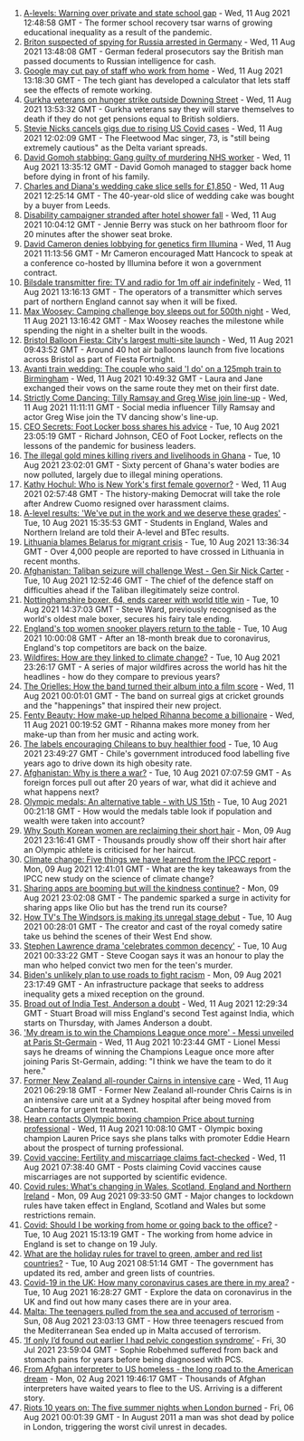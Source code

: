 1. [A-levels: Warning over private and state school gap](https://www.bbc.co.uk/news/education-58172292) - Wed, 11 Aug 2021 12:48:58 GMT - The former school recovery tsar warns of growing educational inequality as a result of the pandemic.
2. [Briton suspected of spying for Russia arrested in Germany](https://www.bbc.co.uk/news/world-europe-58170872) - Wed, 11 Aug 2021 13:48:08 GMT - German federal prosecutors say the British man passed documents to Russian intelligence for cash.
3. [Google may cut pay of staff who work from home](https://www.bbc.co.uk/news/business-58171716) - Wed, 11 Aug 2021 13:18:30 GMT - The tech giant has developed a calculator that lets staff see the effects of remote working.
4. [Gurkha veterans on hunger strike outside Downing Street](https://www.bbc.co.uk/news/uk-58159773) - Wed, 11 Aug 2021 13:53:32 GMT - Gurkha veterans say they will starve themselves to death if they do not get pensions equal to British soldiers.
5. [Stevie Nicks cancels gigs due to rising US Covid cases](https://www.bbc.co.uk/news/entertainment-arts-58169510) - Wed, 11 Aug 2021 12:02:09 GMT - The Fleetwood Mac singer, 73, is "still being extremely cautious" as the Delta variant spreads.
6. [David Gomoh stabbing: Gang guilty of murdering NHS worker](https://www.bbc.co.uk/news/uk-england-london-58113038) - Wed, 11 Aug 2021 13:35:12 GMT - David Gomoh managed to stagger back home before dying in front of his family.
7. [Charles and Diana's wedding cake slice sells for £1,850](https://www.bbc.co.uk/news/uk-england-gloucestershire-58173317) - Wed, 11 Aug 2021 12:25:14 GMT - The 40-year-old slice of wedding cake was bought by a buyer from Leeds.
8. [Disability campaigner stranded after hotel shower fall](https://www.bbc.co.uk/news/uk-england-tees-58159843) - Wed, 11 Aug 2021 10:04:12 GMT - Jennie Berry was stuck on her bathroom floor for 20 minutes after the shower seat broke.
9. [David Cameron denies lobbying for genetics firm Illumina](https://www.bbc.co.uk/news/business-58146567) - Wed, 11 Aug 2021 11:13:56 GMT - Mr Cameron encouraged Matt Hancock to speak at a conference co-hosted by Illumina before it won a government contract.
10. [Bilsdale transmitter fire: TV and radio for 1m off air indefinitely](https://www.bbc.co.uk/news/uk-england-tees-58169501) - Wed, 11 Aug 2021 13:16:13 GMT - The operators of a transmitter which serves part of northern England cannot say when it will be fixed.
11. [Max Woosey: Camping challenge boy sleeps out for 500th night](https://www.bbc.co.uk/news/uk-england-devon-58169400) - Wed, 11 Aug 2021 13:16:42 GMT - Max Woosey reaches the milestone while spending the night in a shelter built in the woods.
12. [Bristol Balloon Fiesta: City's largest multi-site launch](https://www.bbc.co.uk/news/uk-england-bristol-58169580) - Wed, 11 Aug 2021 09:43:52 GMT - Around 40 hot air balloons launch from five locations across Bristol as part of Fiesta Fortnight.
13. [Avanti train wedding: The couple who said 'I do' on a 125mph train to Birmingham](https://www.bbc.co.uk/news/newsbeat-58173130) - Wed, 11 Aug 2021 10:49:32 GMT - Laura and Jane exchanged their vows on the same route they met on their first date.
14. [Strictly Come Dancing: Tilly Ramsay and Greg Wise join line-up](https://www.bbc.co.uk/news/entertainment-arts-58089932) - Wed, 11 Aug 2021 11:11:11 GMT - Social media influencer Tilly Ramsay and actor Greg Wise join the TV dancing show's line-up.
15. [CEO Secrets: Foot Locker boss shares his advice](https://www.bbc.co.uk/news/business-58101254) - Tue, 10 Aug 2021 23:05:19 GMT - Richard Johnson, CEO of Foot Locker, reflects on the lessons of the pandemic for business leaders.
16. [The illegal gold mines killing rivers and livelihoods in Ghana](https://www.bbc.co.uk/news/world-africa-58119653) - Tue, 10 Aug 2021 23:02:01 GMT - Sixty percent of Ghana's water bodies are now polluted, largely due to illegal mining operations.
17. [Kathy Hochul: Who is New York's first female governor?](https://www.bbc.co.uk/news/world-us-canada-58167825) - Wed, 11 Aug 2021 02:57:48 GMT - The history-making Democrat will take the role after Andrew Cuomo resigned over harassment claims.
18. [A-level results: 'We've put in the work and we deserve these grades'](https://www.bbc.co.uk/news/education-58160873) - Tue, 10 Aug 2021 15:35:53 GMT - Students in England, Wales and Northern Ireland are told their A-level and BTec results.
19. [Lithuania blames Belarus for migrant crisis](https://www.bbc.co.uk/news/world-europe-58121577) - Tue, 10 Aug 2021 13:36:34 GMT - Over 4,000 people are reported to have crossed in Lithuania in recent months.
20. [Afghanistan: Taliban seizure will challenge West - Gen Sir Nick Carter](https://www.bbc.co.uk/news/world-asia-58158658) - Tue, 10 Aug 2021 12:52:46 GMT - The chief of the defence staff on difficulties ahead if the Taliban illegitimately seize control.
21. [Nottinghamshire boxer, 64, ends career with world title win](https://www.bbc.co.uk/news/uk-england-nottinghamshire-58150699) - Tue, 10 Aug 2021 14:37:03 GMT - Steve Ward, previously recognised as the world's oldest male boxer, secures his fairy tale ending.
22. [England's top women snooker players return to the table](https://www.bbc.co.uk/news/uk-england-58139811) - Tue, 10 Aug 2021 10:00:08 GMT - After an 18-month break due to coronavirus, England's top competitors are back on the baize.
23. [Wildfires: How are they linked to climate change?](https://www.bbc.co.uk/news/58159451) - Tue, 10 Aug 2021 23:26:17 GMT - A series of major wildfires across the world has hit the headlines - how do they compare to previous years?
24. [The Orielles: How the band turned their album into a film score](https://www.bbc.co.uk/news/entertainment-arts-58083762) - Wed, 11 Aug 2021 00:01:01 GMT - The band on surreal gigs at cricket grounds and the "happenings" that inspired their new project.
25. [Fenty Beauty: How make-up helped Rihanna become a billionaire](https://www.bbc.co.uk/news/newsbeat-58084543) - Wed, 11 Aug 2021 00:19:52 GMT - Rihanna makes more money from her make-up than from her music and acting work.
26. [The labels encouraging Chileans to buy healthier food](https://www.bbc.co.uk/news/world-latin-america-57553315) - Tue, 10 Aug 2021 23:49:27 GMT - Chile's government introduced food labelling five years ago to drive down its high obesity rate.
27. [Afghanistan: Why is there a war?](https://www.bbc.co.uk/news/world-asia-49192495) - Tue, 10 Aug 2021 07:07:59 GMT - As foreign forces pull out after 20 years of war, what did it achieve and what happens next?
28. [Olympic medals: An alternative table - with US 15th](https://www.bbc.co.uk/news/world-us-canada-58143550) - Tue, 10 Aug 2021 00:21:18 GMT - How would the medals table look if population and wealth were taken into account?
29. [Why South Korean women are reclaiming their short hair](https://www.bbc.co.uk/news/world-asia-58082355) - Mon, 09 Aug 2021 23:16:41 GMT - Thousands proudly show off their short hair after an Olympic athlete is criticised for her haircut.
30. [Climate change: Five things we have learned from the IPCC report](https://www.bbc.co.uk/news/science-environment-58138714) - Mon, 09 Aug 2021 12:41:01 GMT - What are the key takeaways from the IPCC new study on the science of climate change?
31. [Sharing apps are booming but will the kindness continue?](https://www.bbc.co.uk/news/business-57981598) - Mon, 09 Aug 2021 23:02:08 GMT - The pandemic sparked a surge in activity for sharing apps like Olio but has the trend run its course?
32. [How TV's The Windsors is making its unregal stage debut](https://www.bbc.co.uk/news/entertainment-arts-58101586) - Tue, 10 Aug 2021 00:28:01 GMT - The creator and cast of the royal comedy satire take us behind the scenes of their West End show.
33. [Stephen Lawrence drama 'celebrates common decency'](https://www.bbc.co.uk/news/entertainment-arts-58112588) - Tue, 10 Aug 2021 00:33:22 GMT - Steve Coogan says it was an honour to play the man who helped convict two men for the teen's murder.
34. [Biden's unlikely plan to use roads to fight racism](https://www.bbc.co.uk/news/world-us-canada-58106414) - Mon, 09 Aug 2021 23:17:49 GMT - An infrastructure package that seeks to address inequality gets a mixed reception on the ground.
35. [Broad out of India Test, Anderson a doubt](https://www.bbc.co.uk/sport/cricket/58169608) - Wed, 11 Aug 2021 12:29:34 GMT - Stuart Broad will miss England's second Test against India, which starts on Thursday, with James Anderson a doubt.
36. ['My dream is to win the Champions League once more' - Messi unveiled at Paris St-Germain](https://www.bbc.co.uk/sport/football/58159748) - Wed, 11 Aug 2021 10:23:44 GMT - Lionel Messi says he dreams of winning the Champions League once more after joining Paris St-Germain, adding: "I think we have the team to do it here."
37. [Former New Zealand all-rounder Cairns in intensive care](https://www.bbc.co.uk/sport/cricket/58159745) - Wed, 11 Aug 2021 06:29:18 GMT - Former New Zealand all-rounder Chris Cairns is in an intensive care unit at a Sydney hospital after being moved from Canberra for urgent treatment.
38. [Hearn contacts Olympic boxing champion Price about turning professional](https://www.bbc.co.uk/sport/boxing/58170707) - Wed, 11 Aug 2021 10:08:10 GMT - Olympic boxing champion Lauren Price says she plans talks with promoter Eddie Hearn about the prospect of turning professional.
39. [Covid vaccine: Fertility and miscarriage claims fact-checked](https://www.bbc.co.uk/news/health-57552527) - Wed, 11 Aug 2021 07:38:40 GMT - Posts claiming Covid vaccines cause miscarriages are not supported by scientific evidence.
40. [Covid rules: What's changing in Wales, Scotland, England and Northern Ireland](https://www.bbc.co.uk/news/explainers-52530518) - Mon, 09 Aug 2021 09:33:50 GMT - Major changes to lockdown rules have taken effect in England, Scotland and Wales but some restrictions remain.
41. [Covid: Should I be working from home or going back to the office?](https://www.bbc.co.uk/news/business-52567567) - Tue, 10 Aug 2021 15:13:19 GMT - The working from home advice in England is set to change on 19 July.
42. [What are the holiday rules for travel to green, amber and red list countries?](https://www.bbc.co.uk/news/explainers-52544307) - Tue, 10 Aug 2021 08:51:14 GMT - The government has updated its red, amber and green lists of countries.
43. [Covid-19 in the UK: How many coronavirus cases are there in my area?](https://www.bbc.co.uk/news/uk-51768274) - Tue, 10 Aug 2021 16:28:27 GMT - Explore the data on coronavirus in the UK and find out how many cases there are in your area.
44. [Malta: The teenagers pulled from the sea and accused of terrorism](https://www.bbc.co.uk/news/world-57988934) - Sun, 08 Aug 2021 23:03:13 GMT - How three teenagers rescued from the Mediterranean Sea ended up in Malta accused of terrorism.
45. [‘If only I’d found out earlier I had pelvic congestion syndrome’](https://www.bbc.co.uk/news/stories-58030699) - Fri, 30 Jul 2021 23:59:04 GMT - Sophie Robehmed suffered from back and stomach pains for years before being diagnosed with PCS.
46. [From Afghan interpreter to US homeless - the long road to the American dream](https://www.bbc.co.uk/news/world-us-canada-58020494) - Mon, 02 Aug 2021 19:46:17 GMT - Thousands of Afghan interpreters have waited years to flee to the US. Arriving is a different story.
47. [Riots 10 years on: The five summer nights when London burned](https://www.bbc.co.uk/news/uk-england-london-58058031) - Fri, 06 Aug 2021 00:01:39 GMT - In August 2011 a man was shot dead by police in London, triggering the worst civil unrest in decades.
